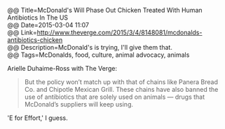 @@ Title=McDonald's Will Phase Out Chicken Treated With Human Antibiotics In The US  
@@ Date=2015-03-04 11:07  
@@ Link=http://www.theverge.com/2015/3/4/8148081/mcdonalds-antibiotics-chicken  
@@ Description=McDonald's is trying, I'll give them that.  
@@ Tags=McDonalds, food, culture, animal advocacy, animals    

Arielle Duhaime-Ross with The Verge:
>But the policy won’t match up with that of chains like Panera Bread Co. and Chipotle Mexican Grill. These chains have also banned the use of antibiotics that are solely used on animals — drugs that McDonald’s suppliers will keep using.

'E for Effort,' I guess.